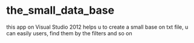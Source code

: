 # the_small_data_base
this app on Visual Studio 2012 helps u to create a small base on txt file, u can easily users, find them by the filters and so on

